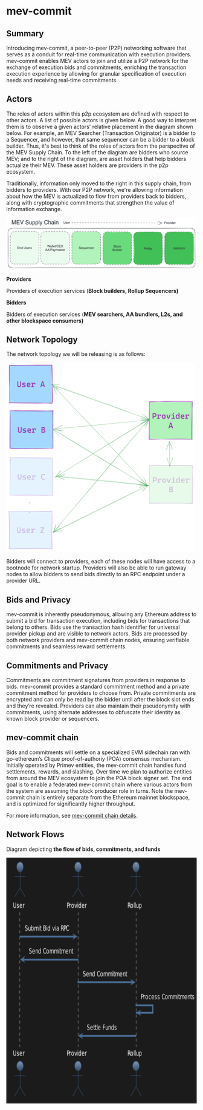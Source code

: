 # mev-commit

## Summary
Introducing mev-commit, a peer-to-peer (P2P) networking software that serves as a conduit for real-time communication with execution providers. mev-commit enables MEV actors to join and utilize a P2P network for the exchange of execution bids and commitments, enriching the transaction execution experience by allowing for granular specification of execution needs and receiving real-time commitments.

## Actors
The roles of actors within this p2p ecosystem are defined with respect to other actors. A list of possible actors is given below. A good way to interpret them is to observe a given actors' relative placement in the diagram shown below. For example, an MEV Searcher (Transaction Originator) is a bidder to a Sequencer, and however, that same sequencer can be a bidder to a block builder. Thus, it's best to think of the roles of actors from the perspective of the MEV Supply Chain. To the left of the diagram are bidders who source MEV; and to the right of the diagram, are asset holders that help bidders actualize their MEV. These asset holders are providers in the p2p ecosystem. 

Traditionally, information only moved to the right in this supply chain, from bidders to providers. With our P2P network, we're allowing information about how the MEV is actualized to flow from providers back to bidders, along with cryptographic commitments that strengthen the value of information exchange.

![](mev-supply-chain.png)

**Providers**

Providers of execution services (**Block builders, Rollup Sequencers)**

**Bidders**

Bidders of execution services (**MEV searchers, AA bundlers, L2s, and other blockspace consumers)**

## Network Topology

The network topology we will be releasing is as follows:

<img src="topology.png" alt="Topology" width="500" height="500"/>

Bidders will connect to providers, each of these nodes will have access to a bootnode for network startup. Providers will also be able to run gateway nodes to allow bidders to send bids directly to an RPC endpoint under a provider URL.

## Bids and Privacy

mev-commit is inherently pseudonymous, allowing any Ethereum address to submit a bid for transaction execution, including bids for transactions that belong to others. Bids use the transaction hash identifier for universal provider pickup and are visible to network actors. Bids are processed by both network providers and mev-commit chain nodes, ensuring verifiable commitments and seamless reward settlements.

## Commitments and Privacy

Commitments are commitment signatures from providers in response to bids. mev-commit provides a standard commitment method and a private commitment method for providers to choose from. Private commitments are encrypted and can only be read by the bidder until after the block slot ends and they’re revealed. Providers can also maintain their pseudonymity with commitments, using alternate addresses to obfuscate their identity as known block provider or sequencers.

## mev-commit chain

Bids and commitments will settle on a specialized EVM sidechain ran with go-ethereum’s Clique proof-of-authoriy (POA) consensus mechanism. Initially operated by Primev entities, the mev-commit chain handles fund settlements, rewards, and slashing. Over time we plan to authorize entities from around the MEV ecosystem to join the POA block signer set. The end goal is to enable a federated mev-commit chain where various actors from the system are assuming the block producer role in turns. Note the mev-commit chain is entirely separate from the Ethereum mainnet blockspace, and is optimized for significantly higher throughput.


For more information, see [mev-commit chain details](mev-commit-chain.md).

## Network Flows

Diagram depicting **the flow of bids, commitments, and funds**

<img src="flow.png" alt="Topology" width="750" height="650"/>
